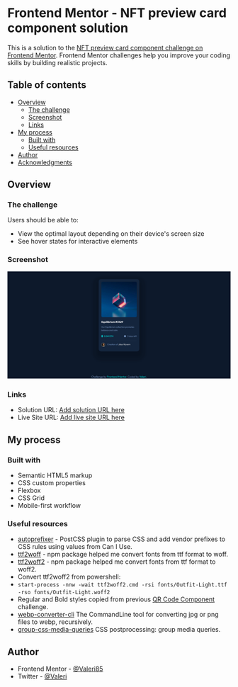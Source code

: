 # Frontend Mentor - NFT preview card component solution

This is a solution to the [NFT preview card component challenge on Frontend Mentor](https://www.frontendmentor.io/challenges/nft-preview-card-component-SbdUL_w0U). Frontend Mentor challenges help you improve your coding skills by building realistic projects.

## Table of contents

-   [Overview](#overview)
    -   [The challenge](#the-challenge)
    -   [Screenshot](#screenshot)
    -   [Links](#links)
-   [My process](#my-process)
    -   [Built with](#built-with)
    -   [Useful resources](#useful-resources)
-   [Author](#author)
-   [Acknowledgments](#acknowledgments)

## Overview

### The challenge

Users should be able to:

-   View the optimal layout depending on their device's screen size
-   See hover states for interactive elements

### Screenshot

![](./screenshot.png)

### Links

-   Solution URL: [Add solution URL here](https://your-solution-url.com)
-   Live Site URL: [Add live site URL here](https://your-live-site-url.com)

## My process

### Built with

-   Semantic HTML5 markup
-   CSS custom properties
-   Flexbox
-   CSS Grid
-   Mobile-first workflow

### Useful resources

-   [autoprefixer](https://www.npmjs.com/package/autoprefixer) - PostCSS plugin to parse CSS and add vendor prefixes to CSS rules using values from Can I Use.
-   [ttf2woff](https://www.npmjs.com/package/ttf2woff) - npm package helped me convert fonts from ttf format to woff.
-   [ttf2woff2](https://www.npmjs.com/package/ttf2woff2) - npm package helped me convert fonts from ttf format to woff2.
-   Convert ttf2woff2 from powershell:
-   `start-process -nnw -wait ttf2woff2.cmd -rsi fonts/Outfit-Light.ttf -rso fonts/Outfit-Light.woff2`
-   Regular and Bold styles copied from previous [QR Code Component](https://github.com/Valeri85/QR-code-component) challenge.
-   [webp-converter-cli](https://www.npmjs.com/package/webp-converter-cli) The CommandLine tool for converting jpg or png files to webp, recursively.
-   [group-css-media-queries](https://www.npmjs.com/package/group-css-media-queries) CSS postprocessing: group media queries.

## Author

-   Frontend Mentor - [@Valeri85](https://www.frontendmentor.io/profile/Valeri85)
-   Twitter - [@Valeri](https://www.twitter.com/Valeri79125128)
